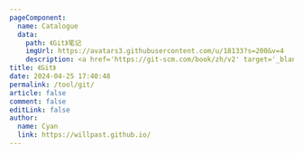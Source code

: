 ```yaml
---
pageComponent:
  name: Catalogue
  data:
    path: 《Git》笔记
    imgUrl: https://avatars3.githubusercontent.com/u/18133?s=200&v=4
    description: <a href='https://git-scm.com/book/zh/v2' target='_blank'>Git官网文档</a>的学习笔记，以官方文档为准。
title: 《Git》
date: 2024-04-25 17:40:48
permalink: /tool/git/
article: false
comment: false
editLink: false
author:
  name: Cyan
  link: https://willpast.github.io/
---
```

